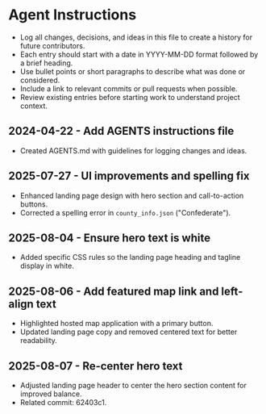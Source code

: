 # Agent Instructions

- Log all changes, decisions, and ideas in this file to create a history for future contributors.
- Each entry should start with a date in YYYY-MM-DD format followed by a brief heading.
- Use bullet points or short paragraphs to describe what was done or considered.
- Include a link to relevant commits or pull requests when possible.
- Review existing entries before starting work to understand project context.

## 2024-04-22 - Add AGENTS instructions file
- Created AGENTS.md with guidelines for logging changes and ideas.

## 2025-07-27 - UI improvements and spelling fix
- Enhanced landing page design with hero section and call-to-action buttons.
- Corrected a spelling error in `county_info.json` ("Confederate").

## 2025-08-04 - Ensure hero text is white
- Added specific CSS rules so the landing page heading and tagline display in white.

## 2025-08-06 - Add featured map link and left-align text
- Highlighted hosted map application with a primary button.
- Updated landing page copy and removed centered text for better readability.

## 2025-08-07 - Re-center hero text
- Adjusted landing page header to center the hero section content for improved balance.
- Related commit: 62403c1.

